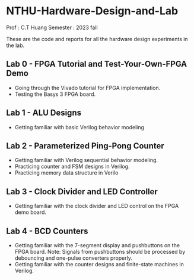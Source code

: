 # NTHU-Hardware-Design-and-Lab

Prof : C.T Huang
Semester : 2023 fall

These are the code and reports for all the hardware design experiments in the lab.

## Lab 0 -  FPGA Tutorial and Test-Your-Own-FPGA Demo

* Going through the Vivado tutorial for FPGA implementation.
* Testing the Basys 3 FPGA board.

## Lab 1 - ALU Designs

* Getting familiar with basic Verilog behavior modeling

## Lab 2 -  Parameterized Ping-Pong Counter

* Getting familiar with Verilog sequential behavior modeling.
* Practicing counter and FSM designs in Verilog.
* Practicing memory data structure in Verilo

## Lab 3 - Clock Divider and LED Controller

* Getting familiar with the clock divider and LED control on the FPGA demo board.
  
## Lab 4 - BCD Counters

* Getting familiar with the 7-segment display and pushbuttons on the FPGA board.
Note: Signals from pushbuttons should be processed by debouncing and one-pulse 
converters properly.
*  Getting familiar with the counter designs and finite-state machines in Verilog.
